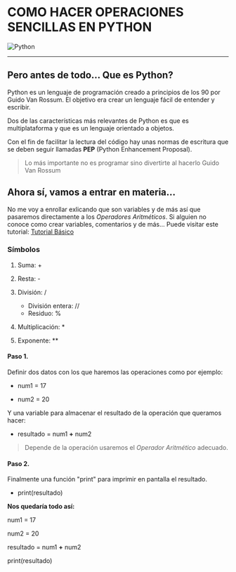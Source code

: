 # COMO HACER OPERACIONES SENCILLAS EN PYTHON 
![Python](https://www.google.com/url?sa=i&source=images&cd=&cad=rja&uact=8&ved=2ahUKEwj05bLdjOnkAhUC_RQKHW-XD_IQjRx6BAgBEAQ&url=https%3A%2F%2Fwww.python.org%2F&psig=AOvVaw0itkmEUC-kf3nEUTKOfYAB&ust=1569402142150370)
***
## Pero antes de todo... Que es Python?

Python es un lenguaje de programación creado a
principios de los 90 por Guido Van Rossum.
El objetivo era crear un lenguaje fácil de entender y escribir.

Dos de las características más relevantes de Python
es que es multiplataforma y que es un lenguaje orientado a objetos.

Con el fin de facilitar la lectura del código hay unas normas de escritura
que se deben seguir llamadas **PEP** (Python Enhancement Proposal).

> Lo más importante no es programar sino divertirte al hacerlo
> Guido Van Rossum


## Ahora sí, vamos a entrar en materia...

No me voy a enrollar exlicando que son variables y de más así que 
pasaremos directamente a los *Operadores Aritméticos*. Si alguien no conoce 
como crear variables, comentarios y de más... 
Puede visitar este tutorial: [Tutorial Básico](https://youtu.be/UF6xeb6Rh0Q "Vídeo tutorial básico")
  
### Símbolos
1. Suma: +

2. Resta: -
3. División: /
	- División entera: //
	- Residuo: %

4. Multiplicación: *
5. Exponente: **

#### Paso 1.

Definir dos datos con los que haremos las operaciones como por ejemplo:

- num1 = 17 

- num2 = 20

Y una variable para almacenar el resultado de la operación que queramos hacer:

- resultado = num1 **+** num2

> Depende de la operación usaremos el *Operador Aritmético* adecuado.

#### Paso 2.

Finalmente una función "print" para imprimir en pantalla el resultado.

- print(resultado) 

**Nos quedaría todo así:**

num1 = 17 

num2 = 20

resultado = num1 **+** num2

print(resultado)





